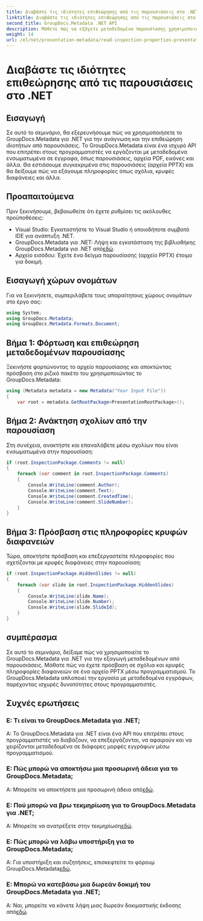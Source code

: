 ```yaml
---
title: Διαβάστε τις ιδιότητες επιθεώρησης από τις παρουσιάσεις στο .NET
linktitle: Διαβάστε τις ιδιότητες επιθεώρησης από τις παρουσιάσεις στο .NET
second_title: GroupDocs.Metadata .NET API
description: Μάθετε πώς να εξάγετε μεταδεδομένα παρουσίασης χρησιμοποιώντας το GroupDocs.Metadata για .NET. Πρόσβαση σε σχόλια, κρυφές διαφάνειες και άλλα μέσω προγραμματισμού.
weight: 14
url: /el/net/presentation-metadata/read-inspection-properties-presentations/
---
```


# Διαβάστε τις ιδιότητες επιθεώρησης από τις παρουσιάσεις στο .NET

## Εισαγωγή
Σε αυτό το σεμινάριο, θα εξερευνήσουμε πώς να χρησιμοποιήσετε το GroupDocs.Metadata για .NET για την ανάγνωση και την επιθεώρηση ιδιοτήτων από παρουσιάσεις. Το GroupDocs.Metadata είναι ένα ισχυρό API που επιτρέπει στους προγραμματιστές να εργάζονται με μεταδεδομένα ενσωματωμένα σε έγγραφα, όπως παρουσιάσεις, αρχεία PDF, εικόνες και άλλα. Θα εστιάσουμε συγκεκριμένα στις παρουσιάσεις (αρχεία PPTX) και θα δείξουμε πώς να εξάγουμε πληροφορίες όπως σχόλια, κρυφές διαφάνειες και άλλα.
## Προαπαιτούμενα
Πριν ξεκινήσουμε, βεβαιωθείτε ότι έχετε ρυθμίσει τις ακόλουθες προϋποθέσεις:
- Visual Studio: Εγκαταστήστε το Visual Studio ή οποιοδήποτε συμβατό IDE για ανάπτυξη .NET.
-  GroupDocs.Metadata για .NET: Λήψη και εγκατάσταση της βιβλιοθήκης GroupDocs.Metadata για .NET από[εδώ](https://releases.groupdocs.com/metadata/net/).
- Αρχείο εισόδου: Έχετε ένα δείγμα παρουσίασης (αρχείο PPTX) έτοιμο για δοκιμή.
## Εισαγωγή χώρων ονομάτων
Για να ξεκινήσετε, συμπεριλάβετε τους απαραίτητους χώρους ονομάτων στο έργο σας:
```csharp
using System;
using GroupDocs.Metadata;
using GroupDocs.Metadata.Formats.Document;
```
## Βήμα 1: Φόρτωση και επιθεώρηση μεταδεδομένων παρουσίασης
Ξεκινήστε φορτώνοντας το αρχείο παρουσίασης και αποκτώντας πρόσβαση στο ριζικό πακέτο του χρησιμοποιώντας το GroupDocs.Metadata:
```csharp
using (Metadata metadata = new Metadata("Your Input File"))
{
    var root = metadata.GetRootPackage<PresentationRootPackage>();
```
## Βήμα 2: Ανάκτηση σχολίων από την παρουσίαση
Στη συνέχεια, ανακτήστε και επαναλάβετε μέσω σχολίων που είναι ενσωματωμένα στην παρουσίαση:
```csharp
if (root.InspectionPackage.Comments != null)
{
    foreach (var comment in root.InspectionPackage.Comments)
    {
        Console.WriteLine(comment.Author);
        Console.WriteLine(comment.Text);
        Console.WriteLine(comment.CreatedTime);
        Console.WriteLine(comment.SlideNumber);
    }
}
```
## Βήμα 3: Πρόσβαση στις πληροφορίες κρυφών διαφανειών
Τώρα, αποκτήστε πρόσβαση και επεξεργαστείτε πληροφορίες που σχετίζονται με κρυφές διαφάνειες στην παρουσίαση:
```csharp
if (root.InspectionPackage.HiddenSlides != null)
{
    foreach (var slide in root.InspectionPackage.HiddenSlides)
    {
        Console.WriteLine(slide.Name);
        Console.WriteLine(slide.Number);
        Console.WriteLine(slide.SlideId);
    }
}
```
## συμπέρασμα
Σε αυτό το σεμινάριο, δείξαμε πώς να χρησιμοποιείτε το GroupDocs.Metadata για .NET για την εξαγωγή μεταδεδομένων από παρουσιάσεις. Μάθατε πώς να έχετε πρόσβαση σε σχόλια και κρυφές πληροφορίες διαφανειών σε ένα αρχείο PPTX μέσω προγραμματισμού. Το GroupDocs.Metadata απλοποιεί την εργασία με μεταδεδομένα εγγράφων, παρέχοντας ισχυρές δυνατότητες στους προγραμματιστές.

## Συχνές ερωτήσεις
### Ε: Τι είναι το GroupDocs.Metadata για .NET;
Α: Το GroupDocs.Metadata για .NET είναι ένα API που επιτρέπει στους προγραμματιστές να διαβάζουν, να επεξεργάζονται, να αφαιρούν και να χειρίζονται μεταδεδομένα σε διάφορες μορφές εγγράφων μέσω προγραμματισμού.
### Ε: Πώς μπορώ να αποκτήσω μια προσωρινή άδεια για το GroupDocs.Metadata;
 Α: Μπορείτε να αποκτήσετε μια προσωρινή άδεια από[εδώ](https://purchase.groupdocs.com/temporary-license/).
### Ε: Πού μπορώ να βρω τεκμηρίωση για το GroupDocs.Metadata για .NET;
 Α: Μπορείτε να ανατρέξετε στην τεκμηρίωση[εδώ](https://tutorials.groupdocs.com/metadata/net/).
### Ε: Πώς μπορώ να λάβω υποστήριξη για το GroupDocs.Metadata;
 Α: Για υποστήριξη και συζητήσεις, επισκεφτείτε το φόρουμ GroupDocs.Metadata[εδώ](https://forum.groupdocs.com/c/metadata/14).
### Ε: Μπορώ να κατεβάσω μια δωρεάν δοκιμή του GroupDocs.Metadata για .NET;
 Α: Ναι, μπορείτε να κάνετε λήψη μιας δωρεάν δοκιμαστικής έκδοσης από[εδώ](https://releases.groupdocs.com/).